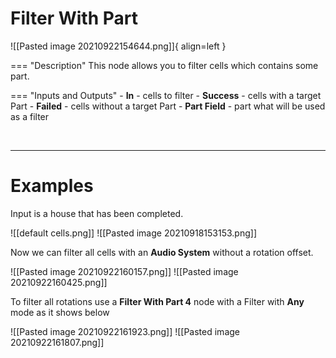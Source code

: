 # **Filter With Part**
 
![[Pasted image 20210922154644.png]]{ align=left }

=== "Description"
	This node allows you to filter cells which contains some part. 
	
=== "Inputs and Outputs"
	- **In** - cells to filter
	- **Success** - cells with a target Part
	- **Failed** - cells without a target Part
	- **Part Field** - part what will be used as a filter

<br />

--------

# Examples
Input is a house that has been completed.  

![[default cells.png]]
![[Pasted image 20210918153153.png]]

Now we can filter all cells with an **Audio System** without a rotation offset.  

![[Pasted image 20210922160157.png]]
![[Pasted image 20210922160425.png]]

To filter all rotations use a **Filter With Part 4** node with a Filter with **Any** mode as it shows below  

![[Pasted image 20210922161923.png]]
![[Pasted image 20210922161807.png]]